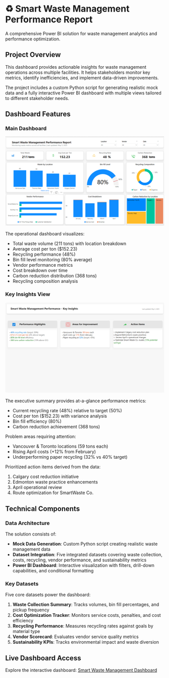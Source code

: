 # ♻️ Smart Waste Management Performance Report

A comprehensive Power BI solution for waste management analytics and performance optimization.

## Project Overview

This dashboard provides actionable insights for waste management operations across multiple facilities. It helps stakeholders monitor key metrics, identify inefficiencies, and implement data-driven improvements.

The project includes a custom Python script for generating realistic mock data and a fully interactive Power BI dashboard with multiple views tailored to different stakeholder needs.

## Dashboard Features

### Main Dashboard
![Main Dashboard](https://github.com/Darshanamishra/Smart-Waste-Management/blob/main/Images/Home.png)

The operational dashboard visualizes:

- Total waste volume (211 tons) with location breakdown
- Average cost per ton ($152.23) 
- Recycling performance (48%)
- Bin fill level monitoring (80% average)
- Vendor performance metrics
- Cost breakdown over time
- Carbon reduction distribution (368 tons)
- Recycling composition analysis

### Key Insights View
![Key Insights Dashboard](https://github.com/Darshanamishra/Smart-Waste-Management/blob/main/Images/Key%20Insights.png)

The executive summary provides at-a-glance performance metrics:

- Current recycling rate (48%) relative to target (50%)
- Cost per ton ($152.23) with variance analysis
- Bin fill efficiency (80%)
- Carbon reduction achievement (368 tons)

Problem areas requiring attention:
- Vancouver & Toronto locations (59 tons each)
- Rising April costs (+12% from February)
- Underperforming paper recycling (32% vs 40% target)

Prioritized action items derived from the data:
1. Calgary cost reduction initiative
2. Edmonton waste practice enhancements
3. April operational review
4. Route optimization for SmartWaste Co.

## Technical Components

### Data Architecture

The solution consists of:

- **Mock Data Generation**: Custom Python script creating realistic waste management data
- **Dataset Integration**: Five integrated datasets covering waste collection, costs, recycling, vendor performance, and sustainability metrics
- **Power BI Dashboard**: Interactive visualization with filters, drill-down capabilities, and conditional formatting

### Key Datasets

Five core datasets power the dashboard:

1. **Waste Collection Summary**: Tracks volumes, bin fill percentages, and pickup frequency
2. **Cost Optimization Tracker**: Monitors service costs, penalties, and cost efficiency
3. **Recycling Performance**: Measures recycling rates against goals by material type
4. **Vendor Scorecard**: Evaluates vendor service quality metrics
5. **Sustainability KPIs**: Tracks environmental impact and waste diversion

## Live Dashboard Access

Explore the interactive dashboard:
[Smart Waste Management Dashboard]("https://app.powerbi.com/view?r=eyJrIjoiNTRiNGZiNjYtZDg5Ni00ZGFlLWIxMGQtNjcxZDI1NTg0MjFkIiwidCI6ImViZTAyOTY0LTUwZWUtNGI3MS1iYjA3LWYyYjQ2YWZlN2QxMiJ9)
